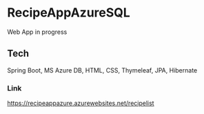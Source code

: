 # RecipeAppAzureSQL

Web App in progress

## Tech

Spring Boot, MS Azure DB, HTML, CSS, Thymeleaf, JPA, Hibernate

### Link

https://recipeappazure.azurewebsites.net/recipelist
